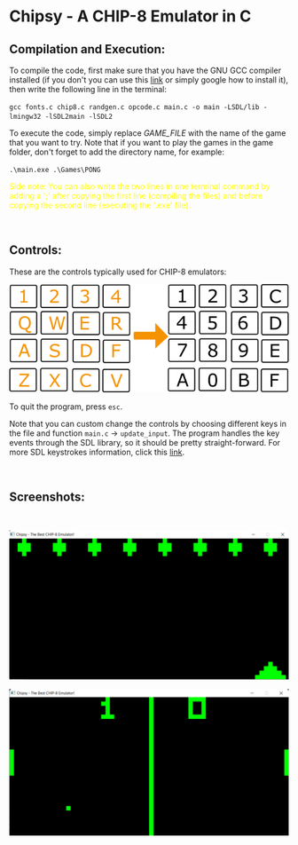 # Chipsy - A CHIP-8 Emulator in C

## Compilation and Execution:
To compile the code, first make sure that you have the GNU GCC compiler installed (if you don't you can use this [link](https://gcc.gnu.org/install/) or simply google how to install it), then write the following line in the terminal:

`gcc fonts.c chip8.c randgen.c opcode.c main.c -o main -LSDL/lib -lmingw32 -lSDL2main -lSDL2 `

To execute the code, simply replace *GAME_FILE* with the name of the game that you want to try. Note that if you want to play the games in the game folder, don't forget to add the directory name, for example:

`.\main.exe .\Games\PONG`
<br />

<span style="color:yellow"> Side note: You can also write the two lines in one terminal command by adding a ';' after copying the first line (compiling the files) and before copying the second line (executing the '.exe' file).</span>

<br />

## Controls:
These are the controls typically used for CHIP-8 emulators:

![Controls](/Screenshots/Controls.png "The CHIP-8 Emulator Controls")

To quit the program, press `esc`.

Note that you can custom change the controls by choosing different keys in the file and function `main.c` -> `update_input`. The program handles the key events through the SDL library, so it should be pretty straight-forward. For more SDL keystrokes information, click this [link](https://www.libsdl.org/release/SDL-1.2.15/docs/html/guideinputkeyboard.html).

<br />

## Screenshots:
<br />

![MISSILE.png](/Screenshots/MISSILE.png "A Screenshot of Missle.")
<br />

![PONG2.png](/Screenshots/PONG2.png "A Screenshot of Pong2.")
